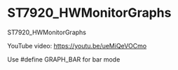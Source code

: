 # ST7920_HWMonitorGraphs
ST7920_HWMonitorGraphs

YouTube video:
https://youtu.be/ueMiQeVOCmo

Use #define GRAPH_BAR for bar mode
